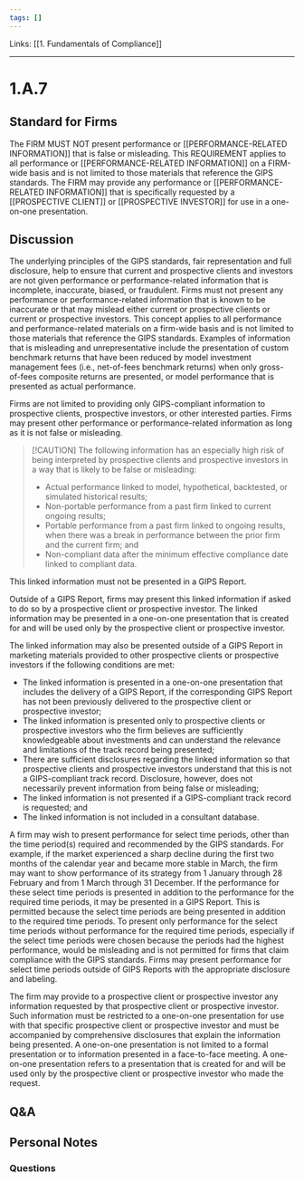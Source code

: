 ```yaml
---
tags: []
---
```

Links: [[1. Fundamentals of Compliance]]
___
# 1.A.7
## Standard for Firms
The FIRM MUST NOT present performance or [[PERFORMANCE-RELATED INFORMATION]] that is false or misleading. This REQUIREMENT applies to all performance or [[PERFORMANCE-RELATED INFORMATION]] on a FIRM-wide basis and is not limited to those materials that reference the GIPS standards. The FIRM may provide any performance or [[PERFORMANCE-RELATED INFORMATION]] that is specifically requested by a [[PROSPECTIVE CLIENT]] or [[PROSPECTIVE INVESTOR]] for use in a one-on-one presentation.
## Discussion
The underlying principles of the GIPS standards, fair representation and full disclosure, help to ensure that current and prospective clients and investors are not given performance or performance-related information that is incomplete, inaccurate, biased, or fraudulent. Firms must not present any performance or performance-related information that is known to be inaccurate or that may mislead either current or prospective clients or current or prospective investors. This concept applies to all performance and performance-related materials on a firm-wide basis and is not limited to those materials that reference the GIPS standards. Examples of information that is misleading and unrepresentative include the presentation of custom benchmark returns that have been reduced by model investment management fees (i.e., net-of-fees benchmark returns) when only gross-of-fees composite returns are presented, or model performance that is presented as actual performance.

Firms are not limited to providing only GIPS-compliant information to prospective clients, prospective investors, or other interested parties. Firms may present other performance or performance-related information as long as it is not false or misleading.

> [!CAUTION] The following information has an especially high risk of being interpreted by prospective clients and prospective investors in a way that is likely to be false or misleading:
> 
> - Actual performance linked to model, hypothetical, backtested, or simulated historical results;
> - Non-portable performance from a past firm linked to current ongoing results;
> - Portable performance from a past firm linked to ongoing results, when there was a break in performance between the prior firm and the current firm; and
> - Non-compliant data after the minimum effective compliance date linked to compliant data.

This linked information must not be presented in a GIPS Report.

Outside of a GIPS Report, firms may present this linked information if asked to do so by a prospective client or prospective investor. The linked information may be presented in a one-on-one presentation that is created for and will be used only by the prospective client or prospective investor.

The linked information may also be presented outside of a GIPS Report in marketing materials provided to other prospective clients or prospective investors if the following conditions are met:
- The linked information is presented in a one-on-one presentation that includes the delivery of a GIPS Report, if the corresponding GIPS Report has not been previously delivered to the prospective client or prospective investor;
- The linked information is presented only to prospective clients or prospective investors who the firm believes are sufficiently knowledgeable about investments and can understand the relevance and limitations of the track record being presented;
- There are sufficient disclosures regarding the linked information so that prospective clients and prospective investors understand that this is not a GIPS-compliant track record. Disclosure, however, does not necessarily prevent information from being false or misleading;
- The linked information is not presented if a GIPS-compliant track record is requested; and
- The linked information is not included in a consultant database.

A firm may wish to present performance for select time periods, other than the time period(s) required and recommended by the GIPS standards. For example, if the market experienced a sharp decline during the first two months of the calendar year and became more stable in March, the firm may want to show performance of its strategy from 1 January through 28 February and from 1 March through 31 December. If the performance for these select time periods is presented in addition to the performance for the required time periods, it may be presented in a GIPS Report. This is permitted because the select time periods are being presented in addition to the required time periods. To present only performance for the select time periods without performance for the required time periods, especially if the select time periods were chosen because the periods had the highest performance, would be misleading and is not permitted for firms that claim compliance with the GIPS standards. Firms may present performance for select time periods outside of GIPS Reports with the appropriate disclosure and labeling.

The firm may provide to a prospective client or prospective investor any information requested by that prospective client or prospective investor. Such information must be restricted to a one-on-one presentation for use with that specific prospective client or prospective investor and must be accompanied by comprehensive disclosures that explain the information being presented. A one-on-one presentation is not limited to a formal presentation or to information presented in a face-to-face meeting. A one-on-one presentation refers to a presentation that is created for and will be used only by the prospective client or prospective investor who made the request.
## Q&A

## Personal Notes

### Questions